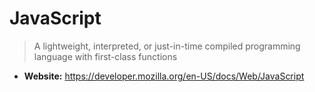 # JavaScript
> A lightweight, interpreted, or just-in-time compiled programming language with first-class functions

* **Website:** https://developer.mozilla.org/en-US/docs/Web/JavaScript
